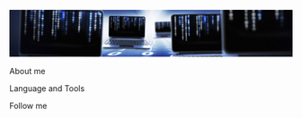 [![Header](https://github.com/jasurrahmon1994/jasurrahmon1994/blob/main/assets/bg-main.jpg)](https://inspiring-engelbart-3a4611.netlify.app/)

About me


Language and Tools


Follow me



